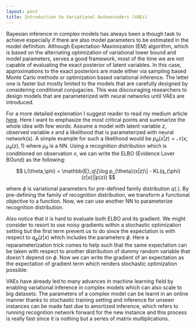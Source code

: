 ```yaml
---
layout: post
title: Introduction to Variational Autoencoders (VAEs)
---
```


Bayesian inference in complex models has always been a though task to achieve especially if there are also model parameters to be
estimated in the model definition. Although Expectation-Maximization (EM) algorithm, which is based on the alternating optimization
of variational lower bound and model parameters, serves a good framework, most of the time we are not capable of evaluating the
exact posterior of latent variables. In this case, approximations to the exact posteriors are made either via sampling based Monte Carlo 
methods or optimization based variational inference. The letter one is faster but mostly limited to the models that are carefully designed 
by considering conditional conjugacies. This was discouraging researchers to design models that are parameterized with neural networks 
until VAEs are introduced.

For a more detailed explenation I suggest reader to read my medium article [here](https://towardsdatascience.com/deep-latent-factor-models-and-variational-inference-with-backprop-89d4aae0fe34).
Here I want to emphasize the most critical points and summarize the whole idea with few words:
Assume a model with latent variable $z$, observed variable $x$ and a likelihood that is parameterized with neural network(s).
A simple example for such a likelihood would be $p_{\theta}(x|z) = \mathcal{N}(x;\mu_{\theta}(z),1)$ where $\mu_{\theta}$ is a NN. 
Using a recognition distribution which is conditioned on observation $x$, we can write the ELBO (Evidence Lover BOund) as the following:

$$
L(\theta,\phi) = \mathbb{E}_q\[\log p_{\theta}(x|z)\] - KL(q_{\phi}(z|x)||p(z))
$$

where $\phi$ is variational parameters for pre-defined family distribution $q(.)$. By pre-defining the family of recognition
distribution, we transform a functional objective to a function. Now, we can use another NN to parameterize recognition distribution.

Also notice that it is hard to evaluate both ELBO and its gradient. We might consider to resort to use noisy gradients within a
stochastic optimization setting but the first term prevent us to do since the expectation is with respect to $q_{\phi}(z|x)$ which
includes the parameters $\phi$. Here a reparameterization trick comes to help such that the same expectation can be taken with
respect to another distribution of dummy random variable that doesn't depend on $\phi$. Now we can write the gradient of an expectation
as the expectation of gradient term which renders stochastic optimization possible.

VAEs have already led to many advances in machine learning field by enabling variational inference in complex models which can also
scale to big datasets. The parameters of a complex model can be learnt in an online manner thanks to stochastic training setting
and inference for unseen instances can be made fast due to amortized inference, which refers to running recognition network forward for 
the new instance and this process is really fast since it is nothing but a series of matrix multiplications.
